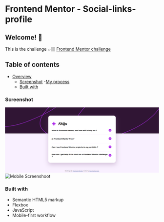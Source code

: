 # Frontend Mentor - Social-links-profile

## Welcome! 👋
This is the challenge 👉🏽
[Frontend Mentor challenge](https://www.frontendmentor.io/challenges/faq-accordion-wyfFdeBwBz)

## Table of contents
- [Overview](#)
    - [Screenshot](#screenshot)
-[My process](#)
    - [Built with](#built-with)

### Screenshot
![Desktop Screenshoot](/screenshoot/screenshoot_desktop.png)
![Mobile Screenshoot](/screenshot/screenshoot_mobile.png)

### Built with
- Semantic HTML5 markup
- Flexbox
- JavaScript
- Mobile-first workflow